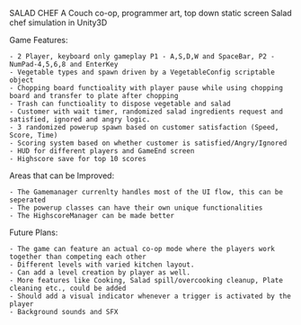 SALAD CHEF 
  A Couch co-op, programmer art, top down static screen Salad chef simulation in Unity3D

  Game Features:
  
    - 2 Player, keyboard only gameplay P1 - A,S,D,W and SpaceBar, P2 - NumPad-4,5,6,8 and EnterKey
    - Vegetable types and spawn driven by a VegetableConfig scriptable object
    - Chopping board functioality with player pause while using chopping board and transfer to plate after chopping
    - Trash can functioality to dispose vegetable and salad
    - Customer with wait timer, randomized salad ingredients request and satisfied, ignored and angry logic.
    - 3 randomized powerup spawn based on customer satisfaction (Speed, Score, Time)
    - Scoring system based on whether customer is satisfied/Angry/Ignored
    - HUD for different players and GameEnd screen
    - Highscore save for top 10 scores
    
  Areas that can be Improved:
  
    - The Gamemanager currenlty handles most of the UI flow, this can be seperated
    - The powerup classes can have their own unique functionalities
    - The HighscoreManager can be made better
    
  
  Future Plans:
  
    - The game can feature an actual co-op mode where the players work together than competing each other
    - Different levels with varied kitchen layout.
    - Can add a level creation by player as well.
    - More features like Cooking, Salad spill/overcooking cleanup, Plate cleaning etc., could be added
    - Should add a visual indicator whenever a trigger is activated by the player
    - Background sounds and SFX
